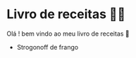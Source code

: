 # Livro de receitas :man_cook:

Olá ! bem vindo ao meu livro de receitas :call_me_hand:

- Strogonoff de frango

